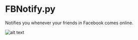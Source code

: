 FBNotify.py
===========

Notifies you whenever your friends in Facebook comes online.


![alt text](http://imgur.com/Wp76XMu)

